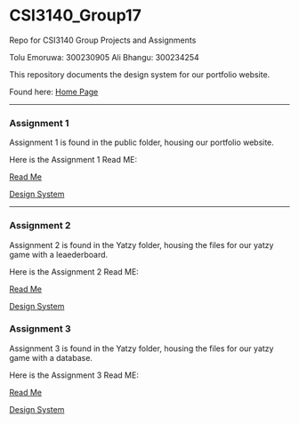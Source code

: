# CSI3140_Group17
Repo for CSI3140 Group Projects and Assignments 

Tolu Emoruwa: 300230905
Ali Bhangu: 300234254

This repository documents the design system for our portfolio website.

Found here: 
[Home Page](/public/index.html)


---

### Assignment 1
Assignment 1 is found in the public folder, housing our portfolio website. 

Here is the Assignment 1 Read ME:

[Read Me](/versions/v01/README.md)

[Design System](/docs/design_system_v01.md)


---

### Assignment 2
Assignment 2 is found in the Yatzy folder, housing the files for our yatzy game with a leaederboard. 


Here is the Assignment 2 Read ME:

[Read Me](/versions/v02/README.md)

[Design System](/docs/design_system_v02.md)

### Assignment 3
Assignment 3 is found in the Yatzy folder, housing the files for our yatzy game with a database. 


Here is the Assignment 3 Read ME:

[Read Me](/versions/v03/README.md)

[Design System](/docs/design_system_v03.md)